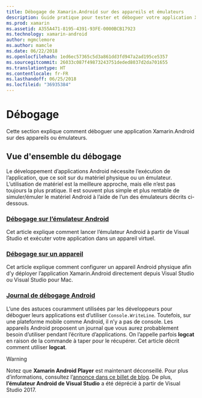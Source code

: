 ```yaml
---
title: Débogage de Xamarin.Android sur des appareils et émulateurs
description: Guide pratique pour tester et déboguer votre application Xamarin.Android
ms.prod: xamarin
ms.assetid: A355A471-8195-4391-93FE-0000BCB17923
ms.technology: xamarin-android
author: mgmclemore
ms.author: mamcle
ms.date: 06/22/2018
ms.openlocfilehash: 1ed6ec57365c5d3a861dd3fd947a2ad195ce5357
ms.sourcegitcommit: 26033c087f49873243751deded8037d2da701655
ms.translationtype: HT
ms.contentlocale: fr-FR
ms.lasthandoff: 06/25/2018
ms.locfileid: "36935384"
---
```

# <a name="debugging"></a>Débogage

Cette section explique comment déboguer une application Xamarin.Android sur des appareils ou émulateurs.

## <a name="debugging-overview"></a>Vue d'ensemble du débogage

Le développement d’applications Android nécessite l’exécution de l’application, que ce soit sur du matériel physique ou un émulateur. L’utilisation de matériel est la meilleure approche, mais elle n’est pas toujours la plus pratique. Il est souvent plus simple et plus rentable de simuler/émuler le matériel Android à l’aide de l’un des émulateurs décrits ci-dessous.

### <a name="debugging-on-the-android-emulatorandroiddeploy-testdebuggingdebug-on-emulatormd"></a>[Débogage sur l’émulateur Android](~/android/deploy-test/debugging/debug-on-emulator.md)

Cet article explique comment lancer l’émulateur Android à partir de Visual Studio et exécuter votre application dans un appareil virtuel.

### <a name="debugging-on-a-deviceandroiddeploy-testdebuggingdebug-on-devicemd"></a>[Débogage sur un appareil](~/android/deploy-test/debugging/debug-on-device.md)

Cet article explique comment configurer un appareil Android physique afin d’y déployer l’application Xamarin.Android directement depuis Visual Studio ou Visual Studio pour Mac.

### <a name="android-debug-logandroiddeploy-testdebuggingandroid-debug-logmd"></a>[Journal de débogage Android](~/android/deploy-test/debugging/android-debug-log.md)

L’une des astuces couramment utilisées par les développeurs pour déboguer leurs applications est d’utiliser `Console.WriteLine`. Toutefois, sur une plateforme mobile comme Android, il n’y a pas de console. Les appareils Android proposent un journal que vous aurez probablement besoin d’utiliser pendant l’écriture d’applications. On l’appelle parfois **logcat** en raison de la commande à taper pour le récupérer. Cet article décrit comment utiliser **logcat**.

> [!WARNING]
> Notez que **Xamarin Android Player** est maintenant déconseillé. Pour plus d’informations, consultez l’[annonce dans ce billet de blog](https://blog.xamarin.com/live-from-dotnetconf-cycle-7-xamarin-studio-6-and-more/). De plus, **l’émulateur Android de Visual Studio** a été déprécié à partir de Visual Studio 2017.
